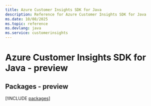 ```yaml
---
title: Azure Customer Insights SDK for Java
description: Reference for Azure Customer Insights SDK for Java
ms.date: 10/08/2025
ms.topic: reference
ms.devlang: java
ms.service: customerinsights
---
```

# Azure Customer Insights SDK for Java - preview
## Packages - preview
[!INCLUDE [packages](customer-insights-index.md)]
